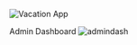 
![Vacation App](https://user-images.githubusercontent.com/88381625/199331743-2f3798f5-68c8-4213-9cfc-73896fd37826.jpeg)

Admin Dashboard
![admindash](https://user-images.githubusercontent.com/88381625/200346862-741162e4-361d-4a81-80c8-be6ed9e68f14.PNG)

